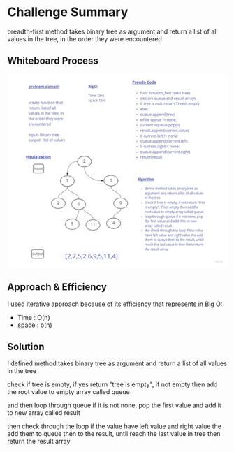 # Challenge Summary
breadth-first method takes binary tree as argument and return a list of all values in the tree, in the order they were encountered

## Whiteboard Process
![pic](tree-breadth-first.jpg)

## Approach & Efficiency
I used iterative approach because of its efficiency that represents in Big O:
- Time : O(n)
- space : o(n)

## Solution
I defined method takes binary tree as argument and return a list of all values in the tree

check if tree is empty, if yes return "tree is empty", if not empty then add the root value to empty array called queue

and then loop through queue if it is not none, pop the first value and add it to new array called result 

then check through the loop if the value have left value and right value the add them to queue then to the result, until reach the last value in tree then return the result array